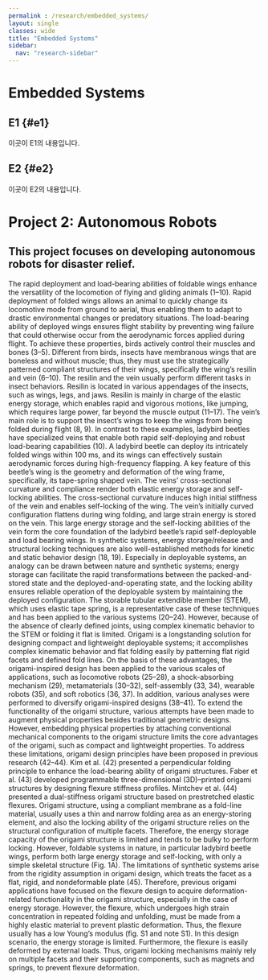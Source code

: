 ```yaml
---
permalink : /research/embedded_systems/
layout: single
classes: wide
title: "Embedded Systems"
sidebar:
  nav: "research-sidebar"
---
```


# Embedded Systems

## E1 {#e1}
이곳이 E1의 내용입니다.

## E2 {#e2}
이곳이 E2의 내용입니다.

# Project 2: Autonomous Robots

This project focuses on developing autonomous robots for disaster relief.
---
The rapid deployment and load-bearing abilities of foldable wings enhance the versatility of the locomotion of flying and gliding animals (1–10). Rapid deployment of folded wings allows an animal to quickly change its locomotive mode from ground to aerial, thus enabling them to adapt to drastic environmental changes or predatory situations. The load-bearing ability of deployed wings ensures flight stability by preventing wing failure that could otherwise occur from the aerodynamic forces applied during flight. To achieve these properties, birds actively control their muscles and bones (3–5). Different from birds, insects have membranous wings that are boneless and without muscle; thus, they must use the strategically patterned compliant structures of their wings, specifically the wing’s resilin and vein (6–10).
The resilin and the vein usually perform different tasks in insect behaviors. Resilin is located in various appendages of the insects, such as wings, legs, and jaws. Resilin is mainly in charge of the elastic energy storage, which enables rapid and vigorous motions, like jumping, which requires large power, far beyond the muscle output (11–17). The vein’s main role is to support the insect’s wings to keep the wings from being folded during flight (8, 9). In contrast to these examples, ladybird beetles have specialized veins that enable both rapid self-deploying and robust load-bearing capabilities (10). A ladybird beetle can deploy its intricately folded wings within 100 ms, and its wings can effectively sustain aerodynamic forces during high-frequency flapping. A key feature of this beetle’s wing is the geometry and deformation of the wing frame, specifically, its tape-spring shaped vein. The veins’ cross-sectional curvature and compliance render both elastic energy storage and self-locking abilities. The cross-sectional curvature induces high initial stiffness of the vein and enables self-locking of the wing. The vein’s initially curved configuration flattens during wing folding, and large strain energy is stored on the vein. This large energy storage and the self-locking abilities of the vein form the core foundation of the ladybird beetle’s rapid self-deployable and load bearing wings.
In synthetic systems, energy storage/release and structural locking techniques are also well-established methods for kinetic and static behavior design (18, 19). Especially in deployable systems, an analogy can be drawn between nature and synthetic systems; energy storage can facilitate the rapid transformations between the packed-and-stored state and the deployed-and-operating state, and the locking ability ensures reliable operation of the deployable system by maintaining the deployed configuration. The storable tubular extendible member (STEM), which uses elastic tape spring, is a representative case of these techniques and has been applied to the various systems (20–24). However, because of the absence of clearly defined joints, using complex kinematic behavior to the STEM or folding it flat is limited.
Origami is a longstanding solution for designing compact and lightweight deployable systems; it accomplishes complex kinematic behavior and flat folding easily by patterning flat rigid facets and defined fold lines. On the basis of these advantages, the origami-inspired design has been applied to the various scales of applications, such as locomotive robots (25–28), a shock-absorbing mechanism (29), metamaterials (30–32), self-assembly (33, 34), wearable robots (35), and soft robotics (36, 37). In addition, various analyses were performed to diversify origami-inspired designs (38–41). To extend the functionality of the origami structure, various attempts have been made to augment physical properties besides traditional geometric designs. However, embedding physical properties by attaching conventional mechanical components to the origami structure limits the core advantages of the origami, such as compact and lightweight properties. To address these limitations, origami design principles have been proposed in previous research (42–44). Kim et al. (42) presented a perpendicular folding principle to enhance the load-bearing ability of origami structures. Faber et al. (43) developed programmable three-dimensional (3D)–printed origami structures by designing flexure stiffness profiles. Mintchev et al. (44) presented a dual-stiffness origami structure based on prestretched elastic flexures.
Origami structure, using a compliant membrane as a fold-line material, usually uses a thin and narrow folding area as an energy-storing element, and also the locking ability of the origami structure relies on the structural configuration of multiple facets. Therefore, the energy storage capacity of the origami structure is limited and tends to be bulky to perform locking. However, foldable systems in nature, in particular ladybird beetle wings, perform both large energy storage and self-locking, with only a simple skeletal structure (Fig. 1A). The limitations of synthetic systems arise from the rigidity assumption in origami design, which treats the facet as a flat, rigid, and nondeformable plate (45). Therefore, previous origami applications have focused on the flexure design to acquire deformation-related functionality in the origami structure, especially in the case of energy storage. However, the flexure, which undergoes high strain concentration in repeated folding and unfolding, must be made from a highly elastic material to prevent plastic deformation. Thus, the flexure usually has a low Young’s modulus (fig. S1 and note S1). In this design scenario, the energy storage is limited. Furthermore, the flexure is easily deformed by external loads. Thus, origami locking mechanisms mainly rely on multiple facets and their supporting components, such as magnets and springs, to prevent flexure deformation.
